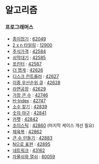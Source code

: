 # 알고리즘

### 프로그래머스
- [종이접기](https://programmers.co.kr/learn/courses/30/lessons/62049?language=python3) : [62049](62049.py)
- [2 x n 타일링](https://programmers.co.kr/learn/courses/30/lessons/12900?language=python3) : [12900](12900.py) 
- [주식가격](https://programmers.co.kr/learn/courses/30/lessons/42584?language=python3) : [42584](42584.py)
- [쇠막대기](https://programmers.co.kr/learn/courses/30/lessons/42585?language=python3) : [42585](42585.py)
- [프린터](https://programmers.co.kr/learn/courses/30/lessons/42587?language=python3) : [42587](42587.py)
- [더 맵게](https://programmers.co.kr/learn/courses/30/lessons/42626?language=python3) : [42626](42626.py)
- [디스크 컨트롤러](https://programmers.co.kr/learn/courses/30/lessons/42627?language=python3) : [42627](42627.py)
- [이중 우선순위 큐](https://programmers.co.kr/learn/courses/30/lessons/42628?language=python3) : [42628](42628.py)
- [라면공장](https://programmers.co.kr/learn/courses/30/lessons/42629?language=python3) : [42629](42629.py)
- [가장 큰 수](https://programmers.co.kr/learn/courses/30/lessons/42746?language=python3) : [42746](42746.py)
- [H-Index](https://programmers.co.kr/learn/courses/30/lessons/42747?language=python3) : [42747](42747.py)
- [소수 찾기](https://programmers.co.kr/learn/courses/30/lessons/42839?language=python3) : [42839](42839.py)
- [숫자 야구](https://programmers.co.kr/learn/courses/30/lessons/42841?language=python3) : [42841](42841.py)
- [카펫](https://programmers.co.kr/learn/courses/30/lessons/42842?language=python3) : [42842](42842.py)
- [조이스틱](https://programmers.co.kr/learn/courses/30/lessons/42860?language=python3) : [42860](42860.py) (마지막 케이스 개선 필요)
- [체육복](https://programmers.co.kr/learn/courses/30/lessons/42862?language=python3) : [42862](42862.py)
- [큰 수 만들기](https://programmers.co.kr/learn/courses/30/lessons/42883?language=python3) : [42883](42883.py)
- [N으로 표현](https://programmers.co.kr/learn/courses/30/lessons/42895?language=python3) : [42895](42895.py)
- [네트워크](https://programmers.co.kr/learn/courses/30/lessons/43162?language=python3) : [43162](43162.py)
- [자물쇠와 열쇠](https://programmers.co.kr/learn/courses/30/lessons/60059?language=python3) : [60059](60059.py)
